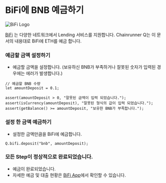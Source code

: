 ```meta-Currency
```

# BiFi에 BNB 예금하기

![BiFi Logo](https://s3.ap-northeast-2.amazonaws.com/thebifrost.io/home/bifi/bifi_logo.svg)

[BiFi](https://bifi.finance/) 는 다양한 네트워크에서 Lending 서비스를 지원합니다.
Chainrunner Q는 이 문서의 내용대로 BiFi에 ETH를 예금 합니다.

### 예금할 금액 설정하기

- 예금할 금액을 설정합니다. (보유하신 BNB가 부족하거나 잘못된 숫자가 입력된 경우에는 에러가 발생합니다.)

```input bnb
// 예금할 BNB 수량
let amountDeposit = 0.1;
```

```input-Verify
assert(amountDeposit > 0, "잘못된 금액이 입력 되었습니다.");
assert(isCurrency(amountDeposit), "잘못된 형식의 값이 입력 되었습니다.");
assert(getBalance() >= amountDeposit, "보유한 BNB가 부족합니다.");
```

### 설정 한 금액 예금하기

- 설정한 금액만큼을 BiFi에 예금합니다.
```taster
Q.bifi.deposit("bnb", amountDeposit);
```

### 모든 Step이 정상적으로 완료되었습니다.

- 예금이 완료되었습니다.
- 자세한 예금 및 대출 현황은 [BiFi App](https://app.bifi.finance/)에서 확인할 수 있습니다.
